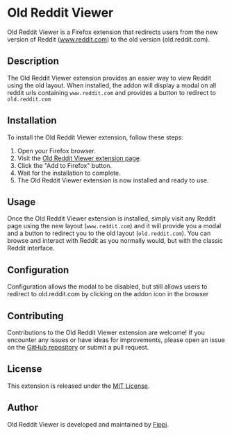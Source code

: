 # Old Reddit Viewer

Old Reddit Viewer is a Firefox extension that redirects users from the new version of Reddit (www.reddit.com) to the old version (old.reddit.com).

## Description

The Old Reddit Viewer extension provides an easier way to view Reddit using the old layout. When installed, the addon will display a modal on all reddit urls containing `www.reddit.com` and provides a button to redirect to `old.reddit.com`


## Installation

To install the Old Reddit Viewer extension, follow these steps:

1. Open your Firefox browser.
2. Visit the [Old Reddit Viewer extension page](https://addons.mozilla.org/en-US/firefox/addon/old-reddit-viewer/).
3. Click the "Add to Firefox" button.
4. Wait for the installation to complete.
5. The Old Reddit Viewer extension is now installed and ready to use.

## Usage

Once the Old Reddit Viewer extension is installed, simply visit any Reddit page using the new layout (`www.reddit.com`) and it will provide you a modal and a button to redirect you to the old layout (`old.reddit.com`). You can browse and interact with Reddit as you normally would, but with the classic Reddit interface.

## Configuration

Configuration allows the modal to be disabled, but still allows users to redirect to old.reddit.com by clicking on the addon icon in the browser

## Contributing

Contributions to the Old Reddit Viewer extension are welcome! If you encounter any issues or have ideas for improvements, please open an issue on the [GitHub repository](https://github.com/your-username/old-reddit-viewer) or submit a pull request.

## License

This extension is released under the [MIT License](LICENSE).

## Author

Old Reddit Viewer is developed and maintained by [Fippi](https://github.com/jackphilippi).